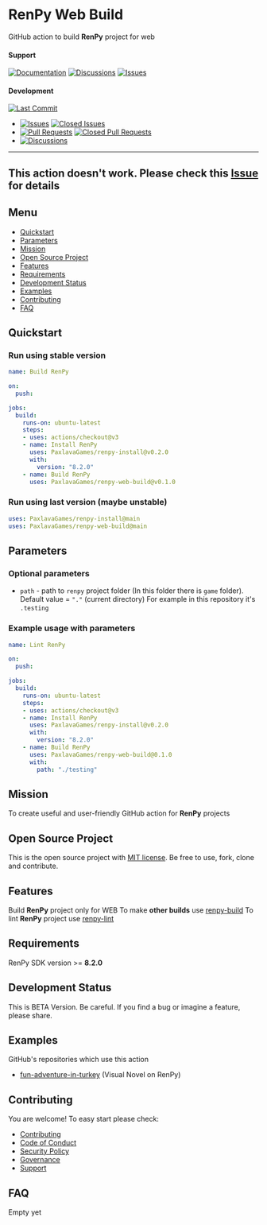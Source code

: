 # RenPy Web Build

GitHub action to build **RenPy** project for web

#### Support
[![Documentation](https://img.shields.io/badge/docs-0094FF.svg)][documentation_path]
[![Discussions](https://img.shields.io/badge/discussions-ff0068.svg)](https://github.com/PaxlavaGames/renpy-web-build/discussions/)
[![Issues](https://img.shields.io/badge/issues-11AE13.svg)](https://github.com/PaxlavaGames/renpy-web-build/issues/)

#### Development
[![Last Commit](https://img.shields.io/github/last-commit/PaxlavaGames/renpy-web-build/main
)](https://github.com/PaxlavaGames/renpy-web-build)
- [![Issues](https://img.shields.io/github/issues/PaxlavaGames/renpy-web-build
)](https://github.com/PaxlavaGames/renpy-web-build/issues/)
[![Closed Issues](https://img.shields.io/github/issues-closed/PaxlavaGames/renpy-web-build
)](https://github.com/PaxlavaGames/renpy-web-build/issues/)
- [![Pull Requests](https://img.shields.io/github/issues-pr/PaxlavaGames/renpy-web-build
)](https://github.com/PaxlavaGames/renpy-web-build/pulls)
[![Closed Pull Requests](https://img.shields.io/github/issues-pr-closed-raw/PaxlavaGames/renpy-web-build
)](https://github.com/PaxlavaGames/renpy-web-build/pulls)
- [![Discussions](https://img.shields.io/github/discussions/PaxlavaGames/renpy-web-build
)](https://github.com/PaxlavaGames/renpy-web-build/discussions/)

[//]: # (#### Repository Stats)

[//]: # ([![Stars]&#40;https://img.shields.io/github/stars/PaxlavaGames/renpy-web-build)

[//]: # (&#41;]&#40;https://github.com/PaxlavaGames/renpy-web-build&#41;)

[//]: # ([![Contributors]&#40;https://img.shields.io/github/contributors/PaxlavaGames/renpy-web-build)

[//]: # (&#41;]&#40;https://github.com/PaxlavaGames/renpy-web-buildgraphs/contributors&#41;)

[//]: # ([![Forks]&#40;https://img.shields.io/github/forks/PaxlavaGames/renpy-web-build)

[//]: # (&#41;]&#40;https://github.com/PaxlavaGames/renpy-web-build&#41;)

<hr>

## This action doesn't work. Please check this [Issue](https://github.com/renpy/renpy/issues/5343) for details

## Menu

- [Quickstart](#quickstart)
- [Parameters](#parameters)
- [Mission](#mission)
- [Open Source Project](#open-source-project)
- [Features](#features)
- [Requirements](#requirements)
- [Development Status](#development-status)
- [Examples](#examples)
- [Contributing](#contributing)
- [FAQ](#faq)

## Quickstart

### Run using stable version

```yaml
name: Build RenPy

on:
  push:

jobs:
  build:
    runs-on: ubuntu-latest
    steps:
    - uses: actions/checkout@v3
    - name: Install RenPy
      uses: PaxlavaGames/renpy-install@v0.2.0
      with:
        version: "8.2.0"
    - name: Build RenPy
      uses: PaxlavaGames/renpy-web-build@v0.1.0
```

### Run using last version (maybe unstable)

```yaml
uses: PaxlavaGames/renpy-install@main
uses: PaxlavaGames/renpy-web-build@main
```

## Parameters

### Optional parameters

- `path` - path to `renpy` project folder (In this folder there is `game` folder). Default value = `"."` (current directory)  For example in this repository it's `.testing`

### Example usage with parameters

```yaml
name: Lint RenPy

on:
  push:

jobs:
  build:
    runs-on: ubuntu-latest
    steps:
    - uses: actions/checkout@v3
    - name: Install RenPy
      uses: PaxlavaGames/renpy-install@v0.2.0
      with:
        version: "8.2.0"
    - name: Build RenPy
      uses: PaxlavaGames/renpy-web-build@0.1.0
      with:
        path: "./testing"
```

## Mission

To create useful and user-friendly GitHub action for **RenPy** projects

## Open Source Project

This is the open source project with [MIT license](LICENSE). 
Be free to use, fork, clone and contribute.

## Features

Build **RenPy** project only for WEB
To make **other builds** use [renpy-build](https://github.com/marketplace/actions/renpy-build)
To lint **RenPy** project use [renpy-lint](https://github.com/marketplace/actions/renpy-lint)

## Requirements

RenPy SDK version >= **8.2.0**

## Development Status

This is BETA Version. Be careful. If you find a bug or imagine a feature, please share.

## Examples

GitHub's repositories which use this action
- [fun-adventure-in-turkey](https://github.com/PaxlavaGames/fun-adventure-in-turkey) (Visual Novel on RenPy)

## Contributing

You are welcome! To easy start please check:
- [Contributing](CONTRIBUTING.md)
- [Code of Conduct](https://github.com/PaxlavaGames/fun-adventure-in-turkey?tab=coc-ov-file)
- [Security Policy](https://github.com/PaxlavaGames/fun-adventure-in-turkey?tab=security-ov-file)
- [Governance](GOVERNANCE.md)
- [Support](SUPPORT.md)

## FAQ

Empty yet

[documentation_path]: https://github.com/PaxlavaGames/renpy-web-build